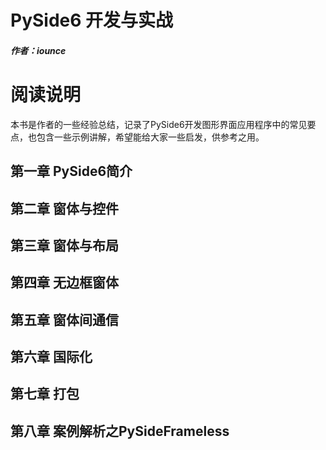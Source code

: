 # PySide6 开发与实战
##### 作者：iounce

# 阅读说明

本书是作者的一些经验总结，记录了PySide6开发图形界面应用程序中的常见要点，也包含一些示例讲解，希望能给大家一些启发，供参考之用。

## 第一章 PySide6简介

## 第二章 窗体与控件

## 第三章 窗体与布局

## 第四章 无边框窗体

## 第五章 窗体间通信

## 第六章 国际化

## 第七章 打包

## 第八章 案例解析之PySideFrameless